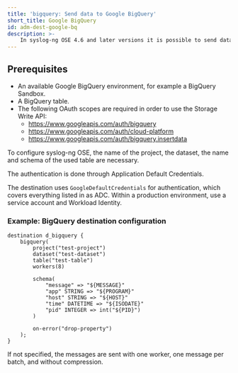 ```yaml
---
title: 'bigquery: Send data to Google BigQuery'
short_title: Google BigQuery
id: adm-dest-google-bq
description: >-
    In syslog-ng OSE 4.6 and later versions it is possible to send data to Google Cloud BigQuery through the BigQuery Storage Write API using a gRCP based high performance implementation.
---
```


## Prerequisites

* An available Google BigQuery environment, for example a BigQuery Sandbox.
* A BigQuery table.
* The following OAuth scopes are required in order to use the Storage Write API:
  * https://www.googleapis.com/auth/bigquery
  * https://www.googleapis.com/auth/cloud-platform 
  * https://www.googleapis.com/auth/bigquery.insertdata

To configure syslog-ng OSE, the name of the project, the dataset, the name and schema of the used table are necessary.

The authentication is done through Application Default Credentials.

The destination uses `GoogleDefaultCredentials` for authentication, which covers everything listed in as ADC. Within a production environment, use a service account and Workload Identity.

### Example: BigQuery destination configuration

```config
destination d_bigquery {
    bigquery(
        project("test-project")
        dataset("test-dataset")
        table("test-table")
        workers(8)

        schema(
            "message" => "${MESSAGE}"
            "app" STRING => "${PROGRAM}"
            "host" STRING => "${HOST}"
            "time" DATETIME => "${ISODATE}"
            "pid" INTEGER => int("${PID}")
        )

        on-error("drop-property")
    );
}

```

If not specified, the messages are sent with one worker, one message per batch, and without compression.
